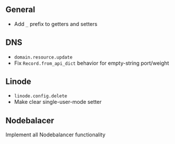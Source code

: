 General
-----

* Add `_` prefix to getters and setters

DNS
-----

* `domain.resource.update`
* Fix `Record.from_api_dict` behavior for empty-string port/weight

Linode
-----

* `linode.config.delete`
* Make clear single-user-mode setter

Nodebalacer
-----

Implement all Nodebalancer functionality
